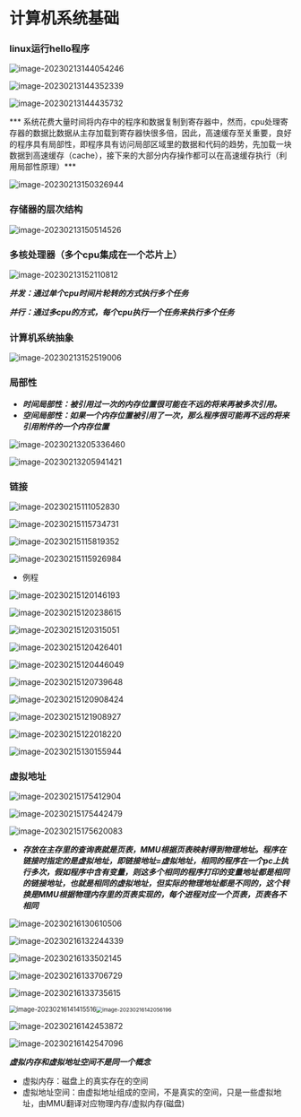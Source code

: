 # 计算机系统基础

### linux运行hello程序

![image-20230213144054246](assets/image-20230213144054246.png)

![image-20230213144352339](assets/image-20230213144352339.png)

![image-20230213144435732](assets/image-20230213144435732.png)

*** 系统花费大量时间将内存中的程序和数据复制到寄存器中，然而，cpu处理寄存器的数据比数据从主存加载到寄存器快很多倍，因此，高速缓存至关重要，良好的程序具有局部性，即程序具有访问局部区域里的数据和代码的趋势，先加载一块数据到高速缓存（cache），接下来的大部分内存操作都可以在高速缓存执行（利用局部性原理）***

![image-20230213150326944](assets/image-20230213150326944.png)

### 存储器的层次结构

![image-20230213150514526](assets/image-20230213150514526.png)

### 多核处理器（多个cpu集成在一个芯片上）

![image-20230213152110812](assets/image-20230213152110812.png)

***并发：通过单个cpu时间片轮转的方式执行多个任务***

***并行：通过多cpu的方式，每个cpu执行一个任务来执行多个任务***

### 计算机系统抽象

![image-20230213152519006](assets/image-20230213152519006.png)

### 局部性

- ***时间局部性：被引用过一次的内存位置很可能在不远的将来再被多次引用。***
- ***空间局部性：如果一个内存位置被引用了一次，那么程序很可能再不远的将来引用附件的一个内存位置***

![image-20230213205336460](assets/image-20230213205336460.png)

![image-20230213205941421](assets/image-20230213205941421.png)

### 链接

![image-20230215111052830](assets/image-20230215111052830.png)

![image-20230215115734731](assets/image-20230215115734731.png)

![image-20230215115819352](assets/image-20230215115819352.png)

![image-20230215115926984](assets/image-20230215115926984.png)

- 例程

![image-20230215120146193](assets/image-20230215120146193.png)

![image-20230215120238615](assets/image-20230215120238615.png)

![image-20230215120315051](assets/image-20230215120315051.png)

![image-20230215120426401](assets/image-20230215120426401.png)

![image-20230215120446049](assets/image-20230215120446049.png)

![image-20230215120739648](assets/image-20230215120739648.png)

![image-20230215120908424](assets/image-20230215120908424.png)

![image-20230215121908927](assets/image-20230215121908927.png)

![image-20230215122018220](assets/image-20230215122018220.png)

![image-20230215130155944](assets/image-20230215130155944.png)

### 虚拟地址

![image-20230215175412904](assets/image-20230215175412904.png)

![image-20230215175442479](assets/image-20230215175442479.png)

![image-20230215175620083](assets/image-20230215175620083.png)

- ***存放在主存里的查询表就是页表，MMU根据页表映射得到物理地址。程序在链接时指定的是虚拟地址，即链接地址=虚拟地址，相同的程序在一个pc上执行多次，假如程序中含有变量，则这多个相同的程序打印的变量地址都是相同的链接地址，也就是相同的虚拟地址，但实际的物理地址都是不同的，这个转换是MMU根据物理内存里的页表实现的，每个进程对应一个页表，页表各不相同***

![image-20230216130610506](assets/image-20230216130610506.png)

![image-20230216132244339](assets/image-20230216132244339.png)

![image-20230216133502145](assets/image-20230216133502145.png)

![image-20230216133706729](assets/image-20230216133706729.png)

![image-20230216133735615](assets/image-20230216133735615.png)

<img src="assets/image-20230216141415516.png" alt="image-20230216141415516" style="zoom: 80%;" /><img src="assets/image-20230216142056196.png" alt="image-20230216142056196" style="zoom: 67%;" />

![image-20230216142453872](assets/image-20230216142453872.png)

![image-20230216142547096](assets/image-20230216142547096.png)

***虚拟内存和虚拟地址空间不是同一个概念***

- 虚拟内存：磁盘上的真实存在的空间
- 虚拟地址空间：由虚拟地址组成的空间，不是真实的空间，只是一些虚拟地址，由MMU翻译对应物理内存/虚拟内存(磁盘)

